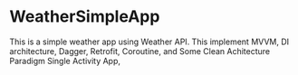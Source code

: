 # WeatherSimpleApp
This is a simple weather app using Weather API. This implement MVVM, DI architecture, Dagger, Retrofit, Coroutine, and Some Clean Achitecture Paradigm Single Activity App, 
